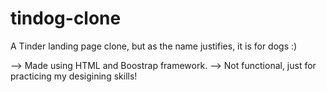 # tindog-clone
A Tinder landing page clone, but as the name justifies, it is for dogs :)

--> Made using HTML and Boostrap framework.
--> Not functional, just for practicing my desigining skills!
